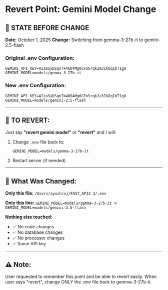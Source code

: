 # Revert Point: Gemini Model Change

## 📌 STATE BEFORE CHANGE

**Date:** October 1, 2025
**Change:** Switching from gemma-3-27b-it to gemini-2.5-flash

### Original .env Configuration:
```
GEMINI_API_KEY=AIzaSyDSqn7k46O4Mg0CFoSrqk2a3IkOq1bT1gU
GEMINI_MODEL=models/gemma-3-27b-it
```

### New .env Configuration:
```
GEMINI_API_KEY=AIzaSyDSqn7k46O4Mg0CFoSrqk2a3IkOq1bT1gU
GEMINI_MODEL=models/gemini-2.5-flash
```

---

## 🔄 TO REVERT:

Just say **"revert gemini model"** or **"revert"** and I will:

1. Change `.env` file back to:
   ```
   GEMINI_MODEL=models/gemma-3-27b-it
   ```

2. Restart server (if needed)

---

## 📝 What Was Changed:

**Only this file:** `/Users/ayushraj/FAST_API2 2/.env`

**Only this line:** `GEMINI_MODEL=models/gemma-3-27b-it` → `GEMINI_MODEL=models/gemini-2.5-flash`

**Nothing else touched:**
- ✅ No code changes
- ✅ No database changes
- ✅ No processor changes
- ✅ Same API key

---

## ⚠️ Note:

User requested to remember this point and be able to revert easily.
When user says "revert", change ONLY the .env file back to gemma-3-27b-it.

